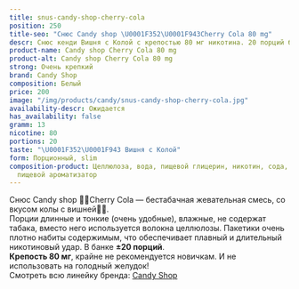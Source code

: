```yaml
---
title: snus-candy-shop-cherry-cola
position: 250
title-seo: "Снюс Candy shop \U0001F352\U0001F943Cherry Cola 80 mg"
descr: Снюс кенди Вишня с Колой с крепостью 80 мг никотина. 20 порций белого цвета.
product-name: Candy shop Cherry Cola 80 mg
product-alt: Candy shop Cherry Cola 80 mg
strong: Очень крепкий
brand: Candy Shop
composition: Белый
price: 200
image: "/img/products/candy/snus-candy-shop-cherry-cola.jpg"
availability-descr: Ожидается
has_availability: false
gramm: 13
nicotine: 80
portions: 20
taste: "\U0001F352\U0001F943 Вишня с Колой"
form: Порционный, slim
composition-product: Целлюлоза, вода, пищевой глицерин, никотин, сода, карбонат натрия,
  пищевой ароматизатор
---
```


Снюс Candy shop 🍒🥃Cherry Cola — бестабачная жевательная смесь, со вкусом колы с вишней🍒🥃.<br>
Порции длинные и тонкие (очень удобные),  влажные, не содержат табака, вместо него используется волокна целлюлозы. Пакетики очень плотно набиты содержимым, что обеспечивает плавный и длительный никотиновый удар. В банке **±20 порций**.<br>
**Крепость 80 мг**, крайне не рекомендуется новичкам. И не использовать на голодный желудок!<br>
Смотреть всю линейку бренда: <a href="/candy-shop-snus">Candy Shop</a>